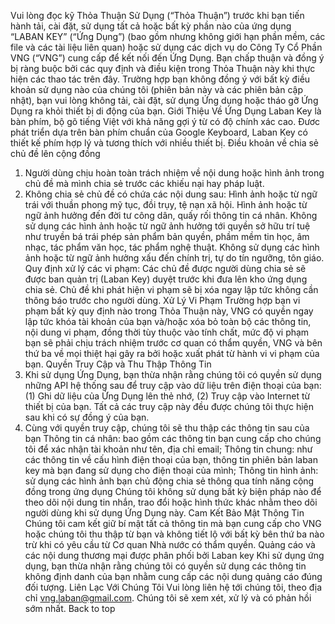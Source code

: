 Vui lòng đọc kỹ Thỏa Thuận Sử Dụng (“Thỏa Thuận”) trước khi bạn tiến hành tải, cài đặt, sử dụng tất cả hoặc bất kỳ phần nào của ứng dụng “LABAN KEY” (“Ứng Dụng”) (bao gồm nhưng không giới hạn phần mềm, các file và các tài liệu liên quan) hoặc sử dụng các dịch vụ do Công Ty Cổ Phần VNG (“VNG”) cung cấp để kết nối đến Ứng Dụng. Bạn chấp thuận và đồng ý bị ràng buộc bởi các quy định và điều kiện trong Thỏa Thuận này khi thực hiện các thao tác trên đây. Trường hợp bạn không đồng ý với bất kỳ điều khoản sử dụng nào của chúng tôi (phiên bản này và các phiên bản cập nhật), bạn vui lòng không tải, cài đặt, sử dụng Ứng dụng hoặc tháo gỡ Ứng Dụng ra khỏi thiết bị di động của bạn.
  Giới Thiệu Về Ứng Dụng
Laban Key là bàn phím, bộ gõ tiếng Việt với khả năng gợi ý từ có độ chính xác cao. Đươc phát triển dựa trên bàn phím chuẩn của Google Keyboard, Laban Key có thiết kế phím hợp lý và tương thích với nhiều thiết bị.
  Điều khoản về chia sẻ chủ đề lên cộng đồng
1. Người dùng chịu hoàn toàn trách nhiệm về nội dung hoặc hình ảnh trong chủ đề mà mình chia sẻ trước các khiếu nại hay pháp luật.
2. Không chia sẻ chủ đề có chứa các nội dung sau:
Hình ảnh hoặc từ ngữ trái với thuần phong mỹ tục, đồi trụy, tệ nạn xã hội.
Hình ảnh hoặc từ ngữ ảnh hưởng đến đời tư công dân, quấy rối thông tin cá nhân.
Không sử dụng các hình ảnh hoặc từ ngữ ảnh hưởng tới quyền sở hữu trí tuệ như truyền bá trái phép sản phẩm bản quyền, phầm mềm tin học, âm nhạc, tác phẩm văn học, tác phẩm nghệ thuật.
Không sử dụng các hình ảnh hoặc từ ngữ ảnh hưởng xấu đến chính trị, tự do tín ngưỡng, tôn giáo.
Quy định xử lý các vi phạm: Các chủ đề được người dùng chia sẻ sẽ được ban quản trị (Laban Key) duyệt trước khi đưa lên kho ứng dụng chia sẻ. Chủ đề khi phát hiện vi phạm sẽ bị xóa ngay lập tức không cần thông báo trước cho người dùng.
  Xử Lý Vi Phạm
Trường hợp bạn vi phạm bất kỳ quy định nào trong Thỏa Thuận này, VNG có quyền ngay lập tức khóa tài khoản của bạn và/hoặc xóa bỏ toàn bộ các thông tin, nội dung vi phạm, đồng thời tùy thuộc vào tính chất, mức độ vi phạm bạn sẽ phải chịu trách nhiệm trước cơ quan có thẩm quyền, VNG và bên thứ ba về mọi thiệt hại gây ra bởi hoặc xuất phát từ hành vi vi phạm của bạn.
  Quyền Truy Cập và Thu Thập Thông Tin
1. Khi sử dụng Ứng Dụng, bạn thừa nhận rằng chúng tôi có quyền sử dụng những API hệ thống sau để truy cập vào dữ liệu trên điện thoại của bạn: (1) Ghi dữ liệu của Ứng Dụng lên thẻ nhớ, (2) Truy cập vào Internet từ thiết bị của bạn. Tất cả các truy cập này đều được chúng tôi thực hiện sau khi có sự đồng ý của bạn.
2. Cùng với quyền truy cập, chúng tôi sẽ thu thập các thông tin sau của bạn
Thông tin cá nhân: bao gồm các thông tin bạn cung cấp cho chúng tôi để xác nhận tài khoản như tên, địa chỉ email;
Thông tin chung: như các thông tin về cấu hình điện thoại của bạn, thông tin phiên bản laban key mà bạn đang sử dụng cho điện thoại của mình;
Thông tin hình ảnh: sử dụng các hình ảnh bạn chủ động chia sẻ thông qua tính năng cộng đồng trong ứng dụng
Chúng tôi không sử dụng bất kỳ biện pháp nào để theo dõi nội dung tin nhắn, trao đổi hoặc hình thức khác nhằm theo dõi người dùng khi sử dụng Ứng Dụng này.
  Cam Kết Bảo Mật Thông Tin
Chúng tôi cam kết giữ bí mật tất cả thông tin mà bạn cung cấp cho VNG hoặc chúng tôi thu thập từ bạn và không tiết lộ với bất kỳ bên thứ ba nào trừ khi có yêu cầu từ Cơ quan Nhà nước có thẩm quyền.
  Quảng cáo và các nội dung thương mại được phân phối bởi Laban key
Khi sử dụng ứng dụng, bạn thừa nhận rằng chúng tôi có quyền sử dụng các thông tin không định danh của bạn nhằm cung cấp các nội dung quảng cáo đúng đối tượng.
  Liên Lạc Với Chúng Tôi
Vui lòng liên hệ tới chúng tôi, theo địa chỉ vng.laban@gmail.com. Chúng tôi sẽ xem xét, xử lý và có phản hồi sớm nhất.
  Back to top